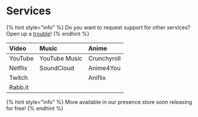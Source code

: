 # Services

{% hint style="info" %}
Do you want to request support for other services? Open up a [trouble](https://github.com/Timeraa/PreMiD/issues/new?template=service_request.md)!
{% endhint %}

| Video | Music | Anime |
| :--- | :--- | :--- |
| YouTube | YouTube Music | Crunchyroll |
| Netflix | SoundCloud | Anime4You |
| Twitch |  | Aniflix |
| Rabb.it |  |  |

{% hint style="info" %}
More available in our presence store soon releasing for free!
{% endhint %}

